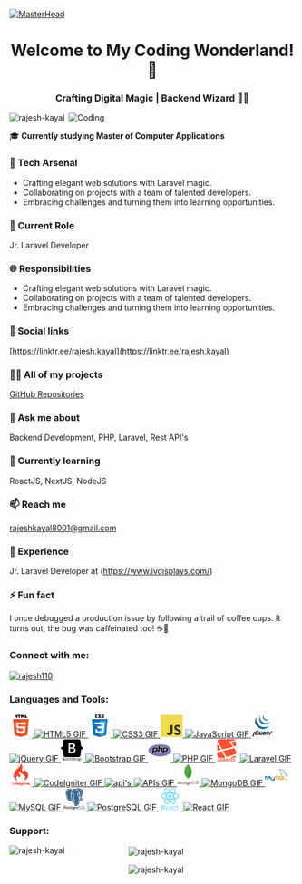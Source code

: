 [![MasterHead](https://media.licdn.com/dms/image/D5616AQFxW4C6643YsQ/profile-displaybackgroundimage-shrink_350_1400/0/1704798854988?e=1710374400&v=beta&t=aHqxgJItZnx17UzWkFZNt8UtuS5gDFd0hOAYldh98lc)](https://www.linkedin.com/in/rajesh110/)

<h1 align="center">Welcome to My Coding Wonderland! 👋</h1>
<h3 align="center">Crafting Digital Magic | Backend Wizard 🧙‍♂️</h3>

<img align="right" alt="Coding" width="400" src="https://media.tenor.com/rePDfDWO3XoAAAAd/hacking.gif">

<p align="left"> <img src="https://komarev.com/ghpvc/?username=rajesh-kayal&label=Profile%20views&color=0e75b6&style=flat" alt="rajesh-kayal" /> </p>

🎓 **Currently studying Master of Computer Applications**


### 🎯 Tech Arsenal

- Crafting elegant web solutions with Laravel magic.
- Collaborating on projects with a team of talented developers.
- Embracing challenges and turning them into learning opportunities.

### 🚀 Current Role
Jr. Laravel Developer

### 🌐 Responsibilities

<p align="center">

- Crafting elegant web solutions with Laravel magic.
- Collaborating on projects with a team of talented developers.
- Embracing challenges and turning them into learning opportunities.

</p>

### 🌳 Social links
[https://linktr.ee/rajesh.kayal](https://linktr.ee/rajesh.kayal)

### 👨‍💻 All of my projects
[GitHub Repositories](https://github.com/rajesh-kayal?tab=repositories)

### 💬 Ask me about
Backend Development, PHP, Laravel, Rest API's

### 🌱 Currently learning
ReactJS, NextJS, NodeJS

### 📫 Reach me
[rajeshkayal8001@gmail.com](mailto:rajeshkayal8001@gmail.com)

### 📄 Experience
Jr. Laravel Developer at  (https://www.ivdisplays.com/)

### ⚡ Fun fact
I once debugged a production issue by following a trail of coffee cups. It turns out, the bug was caffeinated too! ☕🐞

<h3 align="left">Connect with me:</h3>
<p align="left">
  <a href="https://linkedin.com/in/rajesh110" target="_blank">
    <img align="center" src="https://raw.githubusercontent.com/rahuldkjain/github-profile-readme-generator/master/src/images/icons/Social/linked-in-alt.svg" alt="rajesh110" height="30" width="40" />
  </a>
</p>

<h3 align="left">Languages and Tools:</h3>
<p align="left">
  <!-- Row 1: Web Development -->
  <a href="https://www.w3.org/html/" target="_blank" rel="noreferrer">
    <img src="https://raw.githubusercontent.com/devicons/devicon/master/icons/html5/html5-original-wordmark.svg" alt="html5" width="40" height="40"/>
    <img alt="HTML5 GIF" width="30" src="https://example.com/html5-gif.gif">
  </a>

  <a href="https://www.w3schools.com/css/" target="_blank" rel="noreferrer">
    <img src="https://raw.githubusercontent.com/devicons/devicon/master/icons/css3/css3-original-wordmark.svg" alt="css3" width="40" height="40"/>
    <img alt="CSS3 GIF" width="30" src="https://example.com/css3-gif.gif">
  </a>

  <a href="https://developer.mozilla.org/en-US/docs/Web/JavaScript" target="_blank" rel="noreferrer">
    <img src="https://raw.githubusercontent.com/devicons/devicon/master/icons/javascript/javascript-original.svg" alt="javascript" width="40" height="40"/>
    <img alt="JavaScript GIF" width="30" src="https://example.com/javascript-gif.gif">
  </a>

  <a href="https://jquery.com/" target="_blank" rel="noreferrer">
    <img src="https://raw.githubusercontent.com/devicons/devicon/master/icons/jquery/jquery-original-wordmark.svg" alt="jquery" width="40" height="40"/>
    <img alt="jQuery GIF" width="30" src="https://example.com/jquery-gif.gif">
  </a>

  <a href="https://getbootstrap.com" target="_blank" rel="noreferrer">
    <img src="https://raw.githubusercontent.com/devicons/devicon/master/icons/bootstrap/bootstrap-plain-wordmark.svg" alt="bootstrap" width="40" height="40"/>
    <img alt="Bootstrap GIF" width="30" src="https://example.com/bootstrap-gif.gif">
  </a>

  <!-- Row 2: Backend Development -->
  <a href="https://www.php.net" target="_blank" rel="noreferrer">
    <img src="https://raw.githubusercontent.com/devicons/devicon/master/icons/php/php-original.svg" alt="php" width="40" height="40"/>
    <img alt="PHP GIF" width="30" src="https://example.com/php-gif.gif">
  </a>

  <a href="https://laravel.com/" target="_blank" rel="noreferrer">
    <img src="https://raw.githubusercontent.com/devicons/devicon/master/icons/laravel/laravel-plain-wordmark.svg" alt="laravel" width="40" height="40"/>
    <img alt="Laravel GIF" width="30" src="https://example.com/laravel-gif.gif">
  </a>

  <a href="https://codeigniter.com/" target="_blank" rel="noreferrer">
    <img src="https://raw.githubusercontent.com/devicons/devicon/master/icons/codeigniter/codeigniter-plain-wordmark.svg" alt="codeigniter" width="40" height="40"/>
    <img alt="CodeIgniter GIF" width="30" src="https://example.com/codeigniter-gif.gif">
  </a>

  <a href="https://www.php.net/manual/en/intro.apc.php" target="_blank" rel="noreferrer">
    <img src="https://www.vectorlogo.zone/logos/php/php-icon.svg" alt="api's" width="40" height="40"/>
    <img alt="APIs GIF" width="30" src="https://example.com/apis-gif.gif">
  </a>
  
  <!-- Row 3: Databases -->
  <a href="https://www.mongodb.com/" target="_blank" rel="noreferrer">
    <img src="https://raw.githubusercontent.com/devicons/devicon/master/icons/mongodb/mongodb-original-wordmark.svg" alt="mongodb" width="40" height="40"/>
    <img alt="MongoDB GIF" width="30" src="https://example.com/mongodb-gif.gif">
  </a>

  <a href="https://www.mysql.com/" target="_blank" rel="noreferrer">
    <img src="https://raw.githubusercontent.com/devicons/devicon/master/icons/mysql/mysql-original-wordmark.svg" alt="mysql" width="40" height="40"/>
    <img alt="MySQL GIF" width="30" src="https://example.com/mysql-gif.gif">
  </a>

  <a href="https://www.postgresql.org" target="_blank" rel="noreferrer">
    <img src="https://raw.githubusercontent.com/devicons/devicon/master/icons/postgresql/postgresql-original-wordmark.svg" alt="postgresql" width="40" height="40"/>
    <img alt="PostgreSQL GIF" width="30" src="https://example.com/postgresql-gif.gif">
  </a>

  <!-- Row 4: Other Technologies -->
  <a href="https://reactjs.org/" target="_blank" rel="noreferrer">
    <img src="https://raw.githubusercontent.com/devicons/devicon/master/icons/react/react-original-wordmark.svg" alt="react" width="40" height="40"/>
    <img alt="React GIF" width="30" src="https://example.com/react-gif.gif">
  </a>

  <!-- Add more technologies as needed -->
</p>

  </a>
  <!-- Add more icons for your languages and tools -->
</p>

<h3 align="left">Support:</h3>
<p>
  <a href="https://www.buymeacoffee.com/rajesh-kayal">
    <img align="left" src="https://cdn.buymeacoffee.com/buttons/v2/default-yellow.png" height="50" width="210" alt="rajesh-kayal" />
  </a>
</p>

<p>
  <img align="center" src="https://github-readme-stats.vercel.app/api/top-langs?username=rajesh-kayal&show_icons=true&locale=en&layout=compact" alt="rajesh-kayal" />
</p>

<p>
  <img align="center" src="https://github-readme-streak-stats.herokuapp.com/?user=rajesh-kayal&" alt="rajesh-kayal" />
</p>
